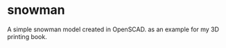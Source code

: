 snowman
=======

A simple snowman model created in OpenSCAD. as an example for my 3D printing book.
